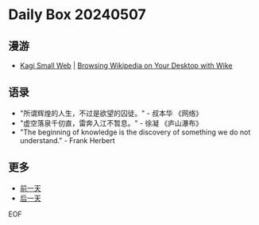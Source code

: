 # Daily Box 20240507

## 漫游
- [Kagi Small Web](https://kagi.com/smallweb) | [Browsing Wikipedia on Your Desktop with Wike](https://opensourcemusings.com/posts/wike.html)

## 语录
- "所谓辉煌的人生，不过是欲望的囚徒。" - 叔本华 《网络》
- "虚空落泉千仞直，雷奔入江不暂息。" - 徐凝 《庐山瀑布》
- "The beginning of knowledge is the discovery of something we do not understand." - Frank Herbert

## 更多
- [前一天](daily-box-20240506.md)
- [后一天](daily-box-20240508.md)

EOF